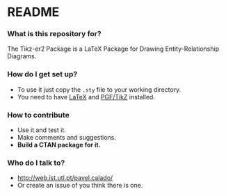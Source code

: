# README #

### What is this repository for? ###

The Tikz-er2 Package is a LaTeX Package for Drawing Entity-Relationship Diagrams.

### How do I get set up? ###

* To use it just copy the `.sty` file to your working directory.
* You need to have [LaTeX](http://www.latex-project.org/) and [PGF/TikZ](http://www.ctan.org/pkg/pgf) installed.

### How to contribute ###

* Use it and test it.
* Make comments and suggestions.
* **Build a CTAN package for it.**

### Who do I talk to? ###

* http://web.ist.utl.pt/pavel.calado/
* Or create an issue of you think there is one.